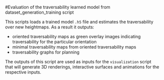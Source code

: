 #Evaluation of the traversability learned model from dataset_generation_training script

This scripts loads a trained model `.h5` file and estimates the traversability over new heightmaps. As a result it outputs:
- oriented traversability maps as green overlay images indicating traversability for the particular orientation
- minimal traversability maps from oriented traversability maps
- traversability graphs for planning

The outputs of this script are used as inputs for the `visualization` script that will generate 3D renderings, interactive surfaces and animations for the respective inputs.
